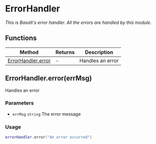 # ErrorHandler
_This is Basalt's error handler. All the errors are handled by this module._

## Functions

|Method|Returns|Description|
|---|---|---|
|[ErrorHandler.error](#errorhandler-error-errmsg)|-|Handles an error|

## ErrorHandler.error(errMsg)

Handles an error

### Parameters
* `errMsg` `string` The error message

### Usage
```lua
errorHandler.error("An error occurred")
```
